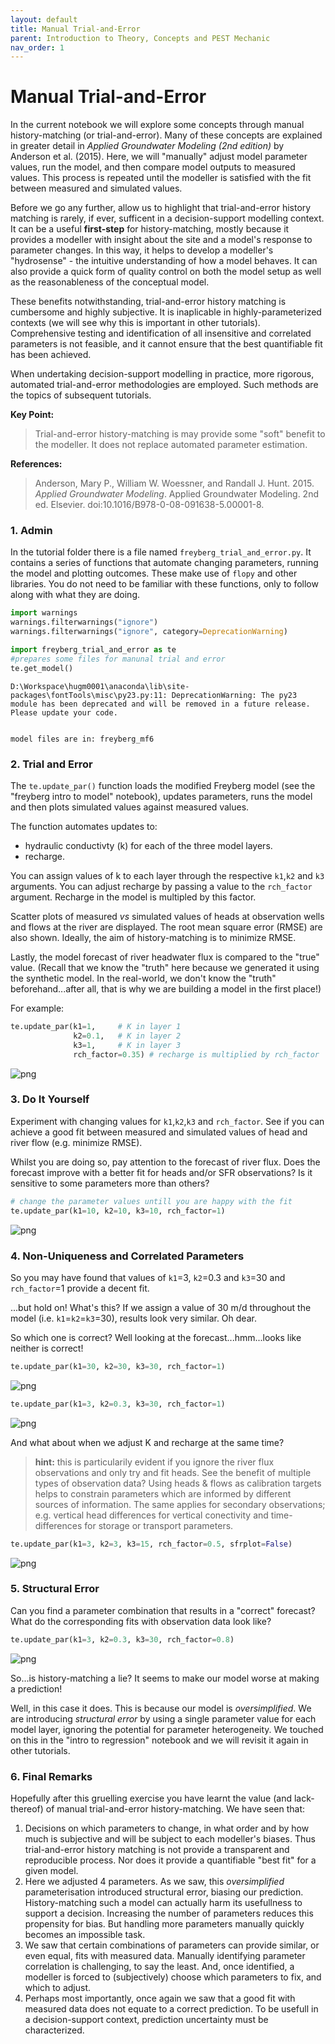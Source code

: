 ```yaml
---
layout: default
title: Manual Trial-and-Error
parent: Introduction to Theory, Concepts and PEST Mechanic
nav_order: 1
---
```


# Manual Trial-and-Error

In the current notebook we will explore some concepts through manual history-matching (or trial-and-error). Many of these concepts are explained in greater detail in *Applied Groundwater Modeling (2nd edition)* by Anderson et al. (2015). Here, we will "manually" adjust model parameter values, run the model, and then compare model outputs to measured values. This process is repeated until the modeller is satisfied with the fit between measured and simulated values.

Before we go any further, allow us to highlight that trial-and-error history matching is rarely, if ever, sufficent in a decision-support modelling context. It can be a useful **first-step** for history-matching, mostly because it provides a modeller with insight about the site and a model's response to parameter changes. In this way, it helps to develop a modeller's "hydrosense" - the intuitive understanding of how a model behaves. It can also provide a quick form of quality control on both the model setup as well as the reasonableness of the conceptual model.

These benefits notwithstanding, trial-and-error history matching is cumbersome and highly subjective. It is inaplicable in highly-parameterized contexts (we will see why this is important in other tutorials). Comprehensive testing and identification of all insensitive and correlated parameters is not feasible, and it cannot ensure that the best quantifiable fit has been achieved. 

When undertaking decision-support modelling in practice, more rigorous, automated trial-and-error methodologies are employed. Such methods are the topics of subsequent tutorials.

**Key Point:** 
>Trial-and-error history-matching is may provide some "soft" benefit to the modeller. It does not replace automated parameter estimation.

**References:**

>Anderson, Mary P., William W. Woessner, and Randall J. Hunt. 2015. *Applied Groundwater Modeling*. Applied Groundwater Modeling. 2nd ed. Elsevier. doi:10.1016/B978-0-08-091638-5.00001-8.




### 1. Admin

In the tutorial folder there is a file named `freyberg_trial_and_error.py`. It contains a series of functions that automate changing parameters, running the model and plotting outcomes. These make use of `flopy` and other libraries. You do not need to be familiar with these functions, only to follow along with what they are doing.


```python
import warnings
warnings.filterwarnings("ignore")
warnings.filterwarnings("ignore", category=DeprecationWarning) 

import freyberg_trial_and_error as te
#prepares some files for manunal trial and error
te.get_model()
```

    D:\Workspace\hugm0001\anaconda\lib\site-packages\fontTools\misc\py23.py:11: DeprecationWarning: The py23 module has been deprecated and will be removed in a future release. Please update your code.
    

    model files are in: freyberg_mf6
    

### 2. Trial and Error

The `te.update_par()` function loads the modified Freyberg model (see the "freyberg intro to model" notebook), updates parameters, runs the model and then plots simulated values against measured values.

The function automates updates to:

- hydraulic conductivty (k) for each of the three model layers.
- recharge. 

You can assign values of k to each layer through the respective `k1`,`k2` and `k3` arguments. You can adjust recharge by passing a value to the `rch_factor` argument. Recharge in the model is multipled by this factor. 

Scatter plots of measured *vs* simulated values of heads at observation wells and flows at the river are displayed. The root mean square error (RMSE) are also shown. Ideally, the aim of history-matching is to minimize RMSE.

Lastly, the model forecast of river headwater flux is compared to the "true" value. (Recall that we know the "truth" here because we generated it using the synthetic model. In the real-world, we don't know the "truth" beforehand...after all, that is why we are building a model in the first place!) 

For example:


```python
te.update_par(k1=1,     # K in layer 1
              k2=0.1,   # K in layer 2
              k3=1,     # K in layer 3
              rch_factor=0.35) # recharge is multiplied by rch_factor
```


    
![png](freyberg_trial_and_error_files/freyberg_trial_and_error_4_0.png)
    


### 3. Do It Yourself

Experiment with changing values for `k1`,`k2`,`k3` and `rch_factor`. See if you can achieve a good fit between measured and simulated values of head and river flow (e.g. minimize RMSE). 

Whilst you are doing so, pay attention to the forecast of river flux. Does the forecast improve with a better fit for heads and/or SFR observations? Is it sensitive to some parameters more than others? 


```python
# change the parameter values untill you are happy with the fit
te.update_par(k1=10, k2=10, k3=10, rch_factor=1)
```


    
![png](freyberg_trial_and_error_files/freyberg_trial_and_error_6_0.png)
    


### 4. Non-Uniqueness and Correlated Parameters

So you may have found that values of `k1`=3, `k2`=0.3 and `k3`=30 and `rch_factor`=1 provide a decent fit.

...but hold on! What's this? If we assign a value of 30 m/d throughout the model (i.e. `k1`=`k2`=`k3`=30), results look very similar. Oh dear.

So which one is correct? Well looking at the forecast...hmm...looks like neither is correct! 


```python
te.update_par(k1=30, k2=30, k3=30, rch_factor=1)
```


    
![png](freyberg_trial_and_error_files/freyberg_trial_and_error_8_0.png)
    



```python
te.update_par(k1=3, k2=0.3, k3=30, rch_factor=1)
```


    
![png](freyberg_trial_and_error_files/freyberg_trial_and_error_9_0.png)
    


And what about when we adjust K and recharge at the same time? 

> **hint:** this is particularily evident if you ignore the river flux observations and only try and fit heads. See the benefit of multiple types of observation data? Using heads & flows as calibration targets helps to constrain parameters which are informed by different sources of information. The same applies for secondary observations; e.g. vertical head differences for vertical conectivity and time-differences for storage or transport parameters.


```python
te.update_par(k1=3, k2=3, k3=15, rch_factor=0.5, sfrplot=False)
```


    
![png](freyberg_trial_and_error_files/freyberg_trial_and_error_11_0.png)
    


### 5. Structural Error

Can you find a parameter combination that results in a "correct" forecast? What do the corresponding fits with observation data look like? 


```python
te.update_par(k1=3, k2=0.3, k3=30, rch_factor=0.8)
```


    
![png](freyberg_trial_and_error_files/freyberg_trial_and_error_13_0.png)
    


So...is history-matching a lie? It seems to make our model worse at making a prediction! 

Well, in this case it does. This is because our model is *oversimplified*. We are introducing *structural error* by using a single parameter value for each model layer, ignoring the potential for parameter heterogeneity. We touched on this in the "intro to regression" notebook and we will revisit it again in other tutorials.

### 6. Final Remarks

Hopefully after this gruelling exercise you have learnt the value (and lack-thereof) of manual trial-and-error history-matching. We have seen that:

1. Decisions on which parameters to change, in what order and by how much is subjective and will be subject to each modeller's biases. Thus trial-and-error history matching is not provide a transparent and reproducible process. Nor does it provide a quantifiable "best fit" for a given model.
2. Here we adjusted 4 parameters. As we saw, this *oversimplified* parameterisation introduced structural error, biasing our prediction. History-matching such a model can actually harm its usefullness to support a decision. Increasing the number of parameters reduces this propensity for bias. But handling more parameters manually quickly becomes an impossible task.
3. We saw that certain combinations of parameters can provide similar, or even equal, fits with measured data. Manually identifying parameter correlation is challenging, to say the least. And, once identified, a modeller is forced to (subjectively) choose which parameters to fix, and which to adjust.
4. Perhaps most importantly, once again we saw that a good fit with measured data does not equate to a correct prediction. To be usefull in a decision-support context, prediction uncertainty must be characterized.


